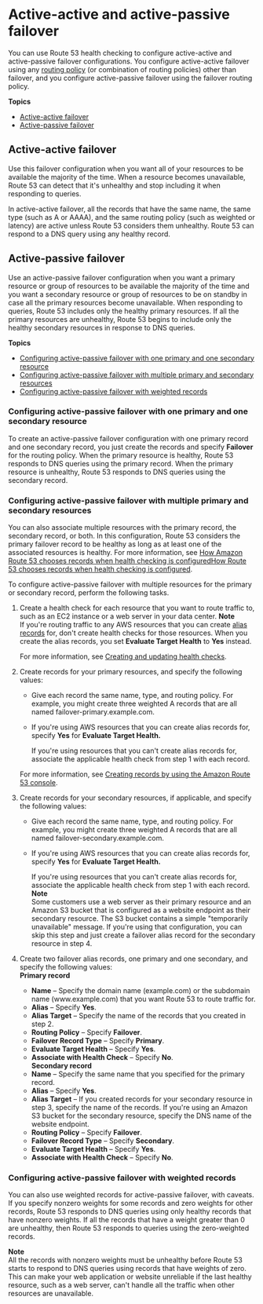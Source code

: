 # Active\-active and active\-passive failover<a name="dns-failover-types"></a>

You can use Route 53 health checking to configure active\-active and active\-passive failover configurations\. You configure active\-active failover using any [routing policy](https://docs.aws.amazon.com/Route53/latest/DeveloperGuide/routing-policy.html) \(or combination of routing policies\) other than failover, and you configure active\-passive failover using the failover routing policy\.

**Topics**
+ [Active\-active failover](#dns-failover-types-active-active)
+ [Active\-passive failover](#dns-failover-types-active-passive)

## Active\-active failover<a name="dns-failover-types-active-active"></a>

Use this failover configuration when you want all of your resources to be available the majority of the time\. When a resource becomes unavailable, Route 53 can detect that it's unhealthy and stop including it when responding to queries\.

In active\-active failover, all the records that have the same name, the same type \(such as A or AAAA\), and the same routing policy \(such as weighted or latency\) are active unless Route 53 considers them unhealthy\. Route 53 can respond to a DNS query using any healthy record\.

## Active\-passive failover<a name="dns-failover-types-active-passive"></a>

Use an active\-passive failover configuration when you want a primary resource or group of resources to be available the majority of the time and you want a secondary resource or group of resources to be on standby in case all the primary resources become unavailable\. When responding to queries, Route 53 includes only the healthy primary resources\. If all the primary resources are unhealthy, Route 53 begins to include only the healthy secondary resources in response to DNS queries\.

**Topics**
+ [Configuring active\-passive failover with one primary and one secondary resource](#dns-failover-types-active-passive-one-resource)
+ [Configuring active\-passive failover with multiple primary and secondary resources](#dns-failover-types-active-passive-multiple-resources)
+ [Configuring active\-passive failover with weighted records](#dns-failover-types-active-passive-weighted)

### Configuring active\-passive failover with one primary and one secondary resource<a name="dns-failover-types-active-passive-one-resource"></a>

To create an active\-passive failover configuration with one primary record and one secondary record, you just create the records and specify **Failover** for the routing policy\. When the primary resource is healthy, Route 53 responds to DNS queries using the primary record\. When the primary resource is unhealthy, Route 53 responds to DNS queries using the secondary record\.

### Configuring active\-passive failover with multiple primary and secondary resources<a name="dns-failover-types-active-passive-multiple-resources"></a>

You can also associate multiple resources with the primary record, the secondary record, or both\. In this configuration, Route 53 considers the primary failover record to be healthy as long as at least one of the associated resources is healthy\. For more information, see [How Amazon Route 53 chooses records when health checking is configuredHow Route 53 chooses records when health checking is configured](health-checks-how-route-53-chooses-records.md)\.

To configure active\-passive failover with multiple resources for the primary or secondary record, perform the following tasks\.

1. Create a health check for each resource that you want to route traffic to, such as an EC2 instance or a web server in your data center\.
**Note**  
If you're routing traffic to any AWS resources that you can create [alias records](https://docs.aws.amazon.com/Route53/latest/DeveloperGuide/resource-record-sets-choosing-alias-non-alias.html) for, don't create health checks for those resources\. When you create the alias records, you set **Evaluate Target Health** to **Yes** instead\.

   For more information, see [Creating and updating health checks](health-checks-creating.md)\.

1. Create records for your primary resources, and specify the following values:
   + Give each record the same name, type, and routing policy\. For example, you might create three weighted A records that are all named failover\-primary\.example\.com\.
   + If you're using AWS resources that you can create alias records for, specify **Yes** for **Evaluate Target Health\.**

     If you're using resources that you can't create alias records for, associate the applicable health check from step 1 with each record\.

   For more information, see [Creating records by using the Amazon Route 53 console](resource-record-sets-creating.md)\.

1. Create records for your secondary resources, if applicable, and specify the following values:
   + Give each record the same name, type, and routing policy\. For example, you might create three weighted A records that are all named failover\-secondary\.example\.com\.
   + If you're using AWS resources that you can create alias records for, specify **Yes** for **Evaluate Target Health\.**

     If you're using resources that you can't create alias records for, associate the applicable health check from step 1 with each record\.
**Note**  
Some customers use a web server as their primary resource and an Amazon S3 bucket that is configured as a website endpoint as their secondary resource\. The S3 bucket contains a simple "temporarily unavailable" message\. If you're using that configuration, you can skip this step and just create a failover alias record for the secondary resource in step 4\.

1. Create two failover alias records, one primary and one secondary, and specify the following values:  
**Primary record**  
   + **Name** – Specify the domain name \(example\.com\) or the subdomain name \(www\.example\.com\) that you want Route 53 to route traffic for\.
   + **Alias** – Specify **Yes**\.
   + **Alias Target** – Specify the name of the records that you created in step 2\.
   + **Routing Policy** – Specify **Failover**\.
   + **Failover Record Type** – Specify **Primary**\.
   + **Evaluate Target Health** – Specify **Yes**\.
   + **Associate with Health Check** – Specify **No**\.  
**Secondary record**  
   + **Name** – Specify the same name that you specified for the primary record\.
   + **Alias** – Specify **Yes**\.
   + **Alias Target** – If you created records for your secondary resource in step 3, specify the name of the records\. If you're using an Amazon S3 bucket for the secondary resource, specify the DNS name of the website endpoint\.
   + **Routing Policy** – Specify **Failover**\.
   + **Failover Record Type** – Specify **Secondary**\.
   + **Evaluate Target Health** – Specify **Yes**\.
   + **Associate with Health Check** – Specify **No**\.

### Configuring active\-passive failover with weighted records<a name="dns-failover-types-active-passive-weighted"></a>

You can also use weighted records for active\-passive failover, with caveats\. If you specify nonzero weights for some records and zero weights for other records, Route 53 responds to DNS queries using only healthy records that have nonzero weights\. If all the records that have a weight greater than 0 are unhealthy, then Route 53 responds to queries using the zero\-weighted records\.

**Note**  
All the records with nonzero weights must be unhealthy before Route 53 starts to respond to DNS queries using records that have weights of zero\. This can make your web application or website unreliable if the last healthy resource, such as a web server, can't handle all the traffic when other resources are unavailable\.